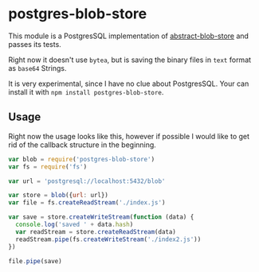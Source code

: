 # postgres-blob-store

This module is a PostgresSQL implementation of [abstract-blob-store](https://github.com/maxogden/abstract-blob-store)
and passes its tests.

Right now it doesn't use `bytea`, but is saving the binary files in `text` format as `base64`
Strings.

It is very experimental, since I have no clue about PostgresSQL. Your can install it 
with `npm install postgres-blob-store`.

## Usage

Right now the usage looks like this, however if possible I would like to get
rid of the callback structure in the beginning.

```js
var blob = require('postgres-blob-store')
var fs = require('fs')

var url = 'postgresql://localhost:5432/blob'

var store = blob({url: url})
var file = fs.createReadStream('./index.js')

var save = store.createWriteStream(function (data) {
  console.log('saved ' + data.hash)
  var readStream = store.createReadStream(data)
  readStream.pipe(fs.createWriteStream('./index2.js'))
})

file.pipe(save)
```